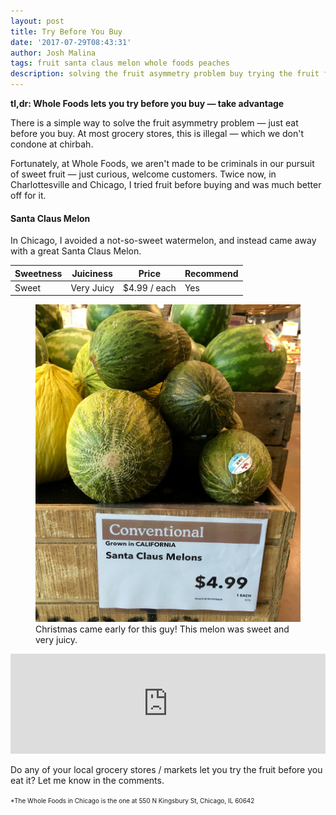 ```yaml
---
layout: post
title: Try Before You Buy
date: '2017-07-29T08:43:31'
author: Josh Malina
tags: fruit santa claus melon whole foods peaches
description: solving the fruit asymmetry problem buy trying the fruit first
---
```


<b>tl,dr: Whole Foods lets you try before you buy — take advantage</b>

There is a simple way to solve the fruit asymmetry problem — just eat before you buy. At most grocery stores, this is illegal — which we don't condone at chirbah.

Fortunately, at Whole Foods, we aren't made to be criminals in our pursuit of sweet fruit — just curious, welcome customers. Twice now, in Charlottesville and Chicago, I tried fruit before buying and was much better off for it.

<h4>Santa Claus Melon</h4>

In Chicago, I avoided a not-so-sweet watermelon, and instead came away with a great Santa Claus Melon.

| Sweetness | Juiciness  | Price        | Recommend |
| --------- | ---------- | ------------ | --------- |
| Sweet     | Very Juicy | $4.99 / each | Yes       |

<figure><img src="/assets/images/santa_claus.jpg"><figcaption>Christmas came early for this guy! This melon was sweet and very juicy.</figcaption></figure>

<iframe width="100%" height="160" src="https://clyp.it/eg3hxwqo/widget" frameborder="0"></iframe>

<style>

table { margin-bottom: 10px;}

</style>

Do any of your local grocery stores / markets let you try the fruit before you eat it? Let me know in the comments.

<small style="font-size: x-small;">*The Whole Foods in Chicago is the one at 550 N Kingsbury St, Chicago, IL 60642</small>